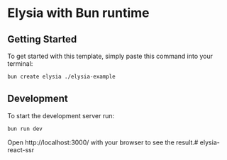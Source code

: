 # Elysia with Bun runtime

## Getting Started
To get started with this template, simply paste this command into your terminal:
```bash
bun create elysia ./elysia-example
```

## Development
To start the development server run:
```bash
bun run dev
```

Open http://localhost:3000/ with your browser to see the result.# elysia-react-ssr
